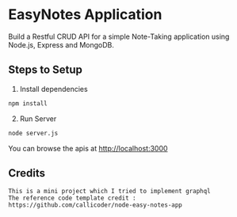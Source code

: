 # EasyNotes Application

Build a Restful CRUD API for a simple Note-Taking application using Node.js, Express and MongoDB.

## Steps to Setup

1. Install dependencies

```bash
npm install
```

2. Run Server

```bash
node server.js
```

You can browse the apis at <http://localhost:3000>

## Credits
```
This is a mini project which I tried to implement graphql 
The reference code template credit :  https://github.com/callicoder/node-easy-notes-app
```